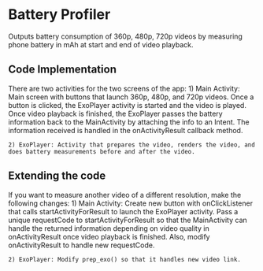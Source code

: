# Battery Profiler #

Outputs battery consumption of 360p, 480p, 720p videos by measuring phone battery in mAh at start and end of video playback.

## Code Implementation ##
 
There are two activities for the two screens of the app:
	1) Main Activity: Main screen with buttons that launch 360p, 480p, and 720p videos. Once a button is clicked, the ExoPlayer activity is started and the video is played. Once video playback is finished, the ExoPlayer passes the battery information back to the MainActivity by attaching the info to an Intent. The information received is handled in the onActivityResult callback method.

	2) ExoPlayer: Activity that prepares the video, renders the video, and does battery measurements before and after the video. 

## Extending the code ##

If you want to measure another video of a different resolution, make the following changes:
 	1) Main Activity: Create new button with onClickListener that calls startActivityForResult to launch the ExoPlayer activity. Pass a unique requestCode to startActivityForResult so that the MainActivity can handle the returned information depending on video quality in onActivityResult once video playback is finished. Also, modify onActivityResult to handle new requestCode. 

 	2) ExoPlayer: Modify prep_exo() so that it handles new video link. 